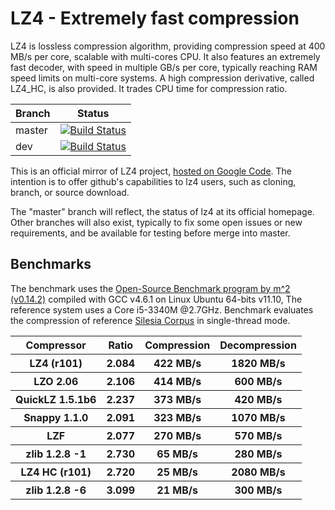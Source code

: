 LZ4 - Extremely fast compression
================================

LZ4 is lossless compression algorithm, providing compression speed at 400 MB/s per core, scalable with multi-cores CPU. It also features an extremely fast decoder, with speed in multiple GB/s per core, typically reaching RAM speed limits on multi-core systems.
A high compression derivative, called LZ4_HC, is also provided. It trades CPU time for compression ratio.

|Branch      |Status   |
|------------|---------|
|master      | [![Build Status](https://travis-ci.org/Cyan4973/lz4.svg?branch=master)](https://travis-ci.org/Cyan4973/lz4) |
|dev         | [![Build Status](https://travis-ci.org/Cyan4973/lz4.svg?branch=dev)](https://travis-ci.org/Cyan4973/lz4) |

This is an official mirror of LZ4 project, [hosted on Google Code](http://code.google.com/p/lz4/).
The intention is to offer github's capabilities to lz4 users, such as cloning, branch, or source download.

The "master" branch will reflect, the status of lz4 at its official homepage. Other branches will also exist, typically to fix some open issues or new requirements, and be available for testing before merge into master.


Benchmarks
-------------------------

The benchmark uses the [Open-Source Benchmark program by m^2 (v0.14.2)](http://encode.ru/threads/1371-Filesystem-benchmark?p=33548&viewfull=1#post33548) compiled with GCC v4.6.1 on Linux Ubuntu 64-bits v11.10,
The reference system uses a Core i5-3340M @2.7GHz.
Benchmark evaluates the compression of reference [Silesia Corpus](http://sun.aei.polsl.pl/~sdeor/index.php?page=silesia) in single-thread mode.

<table>
  <tr>
    <th>Compressor</th><th>Ratio</th><th>Compression</th><th>Decompression</th>
  </tr>
  <tr>
    <th>LZ4 (r101)</th><th>2.084</th><th>422 MB/s</th><th>1820 MB/s</th>
  </tr>
  <tr>
    <th>LZO 2.06</th><th>2.106</th><th>414 MB/s</th><th>600 MB/s</th>
  </tr>
  <tr>
    <th>QuickLZ 1.5.1b6</th><th>2.237</th><th>373 MB/s</th><th>420 MB/s</th>
  </tr>
  <tr>
    <th>Snappy 1.1.0</th><th>2.091</th><th>323 MB/s</th><th>1070 MB/s</th>
  </tr>
  <tr>
    <th>LZF</th><th>2.077</th><th>270 MB/s</th><th>570 MB/s</th>
  </tr>
  <tr>
    <th>zlib 1.2.8 -1</th><th>2.730</th><th>65 MB/s</th><th>280 MB/s</th>
  </tr>
  <tr>
    <th>LZ4 HC (r101)</th><th>2.720</th><th>25 MB/s</th><th>2080 MB/s</th>
  </tr>
  <tr>
    <th>zlib 1.2.8 -6</th><th>3.099</th><th>21 MB/s</th><th>300 MB/s</th>
  </tr>
</table>

